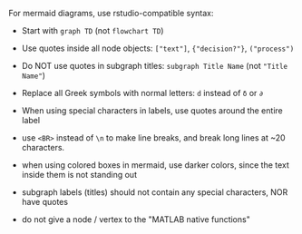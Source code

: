 
For mermaid diagrams, use rstudio-compatible syntax:

- Start with `graph TD` (not `flowchart TD`)  
- Use quotes inside all node objects: `["text"]`, `{"decision?"}`, `("process")`
- Do NOT use quotes in subgraph titles: `subgraph Title Name` (not `"Title Name"`)
- Replace all Greek symbols with normal letters: `d` instead of `δ` or `∂`
- When using special characters in labels, use quotes around the entire label

- use `<BR>` instead of `\n` to make line breaks, and break long lines at ~20 characters.
- when using colored boxes in mermaid, use darker colors, since the text inside them is not standing out
- subgraph labels (titles) should not contain any special characters, NOR have quotes

- do not give a node / vertex to the "MATLAB native functions"